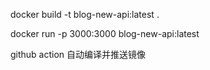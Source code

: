 docker build -t blog-new-api:latest .

docker run -p 3000:3000 blog-new-api:latest


github action 自动编译并推送镜像